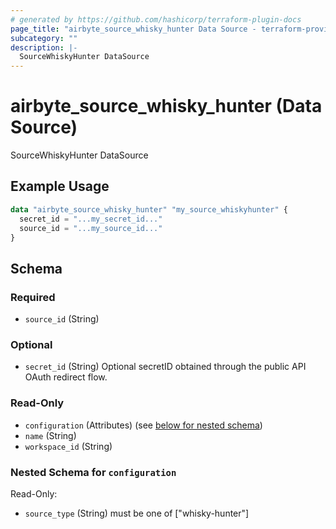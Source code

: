 ```yaml
---
# generated by https://github.com/hashicorp/terraform-plugin-docs
page_title: "airbyte_source_whisky_hunter Data Source - terraform-provider-airbyte"
subcategory: ""
description: |-
  SourceWhiskyHunter DataSource
---
```


# airbyte_source_whisky_hunter (Data Source)

SourceWhiskyHunter DataSource

## Example Usage

```terraform
data "airbyte_source_whisky_hunter" "my_source_whiskyhunter" {
  secret_id = "...my_secret_id..."
  source_id = "...my_source_id..."
}
```

<!-- schema generated by tfplugindocs -->
## Schema

### Required

- `source_id` (String)

### Optional

- `secret_id` (String) Optional secretID obtained through the public API OAuth redirect flow.

### Read-Only

- `configuration` (Attributes) (see [below for nested schema](#nestedatt--configuration))
- `name` (String)
- `workspace_id` (String)

<a id="nestedatt--configuration"></a>
### Nested Schema for `configuration`

Read-Only:

- `source_type` (String) must be one of ["whisky-hunter"]


